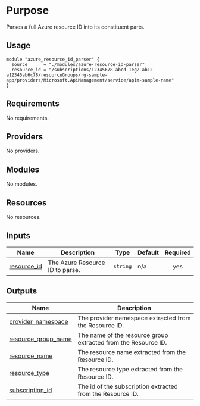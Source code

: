 # Purpose

Parses a full Azure resource ID into its constituent parts.

## Usage

```hcl
module "azure_resource_id_parser" {
  source      = "./modules/azure-resource-id-parser"
  resource_id = "/subscriptions/12345678-abcd-1eg2-ab12-a12345ab6c78/resourceGroups/rg-sample-app/providers/Microsoft.ApiManagement/service/apim-sample-name"
}
```

<!-- BEGIN_TF_DOCS -->
## Requirements

No requirements.

## Providers

No providers.

## Modules

No modules.

## Resources

No resources.

## Inputs

| Name | Description | Type | Default | Required |
|------|-------------|------|---------|:--------:|
| <a name="input_resource_id"></a> [resource\_id](#input\_resource\_id) | The Azure Resource ID to parse. | `string` | n/a | yes |

## Outputs

| Name | Description |
|------|-------------|
| <a name="output_provider_namespace"></a> [provider\_namespace](#output\_provider\_namespace) | The provider namespace extracted from the Resource ID. |
| <a name="output_resource_group_name"></a> [resource\_group\_name](#output\_resource\_group\_name) | The name of the resource group extracted from the Resource ID. |
| <a name="output_resource_name"></a> [resource\_name](#output\_resource\_name) | The resource name extracted from the Resource ID. |
| <a name="output_resource_type"></a> [resource\_type](#output\_resource\_type) | The resource type extracted from the Resource ID. |
| <a name="output_subscription_id"></a> [subscription\_id](#output\_subscription\_id) | The id of the subscription extracted from the Resource ID. |
<!-- END_TF_DOCS -->